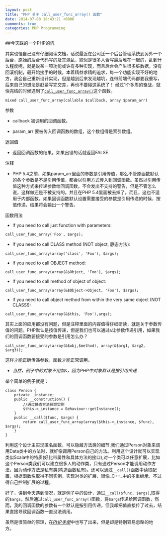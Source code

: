 ```yaml
---
layout: post
title: "PHP 关于 call_user_func_array() 函数"
date: 2014-07-08 18:43:21 +0800
comments: true
categories: PHP Programming
---
```

##今天踩的一个PHP的坑

其实也怪自己没有仔细阅读文档，话说最近在公司迁一个后台管理系统到另外一个后台，原始的后台代码写的及其混乱，貌似是很多人合写最后堆在一起的，乱到什么程度呢，就是说某一项功能或许有多种实现，而且后台会产生很多脏数据，没有回滚机制，最开始接手的时候，本着精益求精的追求，每一个功能实现不好的地方，我会自己重新设计实现，但是越到后来发现越坑，连带前端代码都要我重写，后来自己的想法是赶紧写完交差，再也不要碰这系统了！
经过1个多周的奋战，就快完结的时候遇到了[`call_user_func_array()`][1]这个函数。


	mixed call_user_func_array(callable $callback, array $param_arr)
	

参数

- callback 被调用的回调函数。

- param_arr 要被传入回调函数的数组，这个数组得是索引数组。

返回值

- 返回回调函数的结果。如果出错的话就返回FALSE

注释

- PHP 5.4之前，如果param_arr里面的参数是引用传值，那么不管原函数默认的各个参数是不是引用传值，都会以引用方式传入到回调函数。虽然以引用传值这种方式来传递参数给回调函数，不会发出不支持的警告，但是不管怎么说，这样做还是不被支持的。并且在PHP 5.4里面被去掉了。而且，这也不适用于内部函数。如果回调函数默认设置需要接受的参数是引用传递的时候，按值传递，结果将会输出一个警告。

函数用法

- If you need to call just function with parameters:

`call_user_func_array('Foo', $args);`

- If you need to call CLASS method (NOT object, 静态方法):

`call_user_func_array(array('class', 'Foo'), $args);` 

- If you need to call OBJECT method:

`call_user_func_array(array(&$Object, 'Foo'), $args);`

- If you need to call method of object of object:

`call_user_func_array(array(&$Object->Object, 'Foo'), $args);`

- If you need to call object method from within the very same object (NOT CLASS!):

`call_user_func_array(array(&$this, 'Foo'),args);`

其实上面的应用都没有问题，但是注释里面的内容值得仔细研读，就是关于参数传值的问题。PHP默认是按值传递，但是我们也可以通过`&`让参数传递引用，如果我们的回调函数要接受的参数是引用怎么办？

`call_user_func_array(array(&$obj,$method), array(&$arg1, $arg2, $arg3));`

这样才能正确传递参数，函数才能正常调用。

- *当然，例子中的对象不用加`&`，因为PHP中对象默认是按引用传递*

	
举个简单的例子就是：

	class Person {
		private _instance;
		public __construction() {
			//通过静态方法获取实例
			$this->_instance = Behaviour::getInstance();
		}
		public __call($func, $args) {
			return call_user_func_array(array($this->_instance, $func), $args);
		}
	}
	
利用这个设计主实现匿名函数，可以隐藏方法类的细节,我们通过Person对象来调用Data类中的方法时，就好像调用Person自己的方法。利用这个设计就可以实现类似Scala中的特质(好比带属性和具体方法的接口),对一个类可以任意扩展，比如这个Person类我们可以建立很多人的动作类，只有通过Person才能调用动作方法，因为动作方法是私有类(构造函数私有)。还可以通过`__call()`函数中读取配置，根据函数名取得不同实例，实现对类的扩展，很像_C++_中的多重继承，不过得自己控制扩展的过程。

好了，讲到今天遇到情况，就是例子中的设计，通过`__call($func, $args)`,取得的`$args`，然后通过`call_user_func_array()`函数，将`$args`传递给回调函数，然而，我的回调函数的参数有一个默认是按引用传递，但我却把值直接传了过去，结果直接导致回调函数一直没法调用。

虽然是很简单的原理，在[_PHP手册_][1]中也写了出来，但是却是特别容易忽略的地方。

[1]:http://www.php.net/manual/zh/function.call-user-func-array.php "PHP手册"
